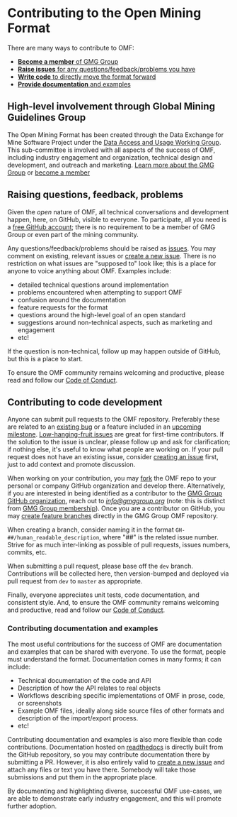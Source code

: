 # Contributing to the Open Mining Format

There are many ways to contribute to OMF:
- [**Become a member** of GMG Group](#membership)
- [**Raise issues** for any questions/feedback/problems you have](#issues)
- [**Write code** to directly move the format forward](#code)
- [**Provide documentation** and examples](#docs)

## <a name="membership"></a>High-level involvement through Global Mining Guidelines Group

The Open Mining Format has been created through the Data Exchange for
Mine Software Project under the
[Data Access and Usage Working Group](https://gmggroup.org/groups/data-access-and-usage-dau/).
This sub-committee is involved with all aspects of the success of OMF,
including industry engagement and organization, technical design and
development, and outreach and marketing.
[Learn more about the GMG Group](https://gmggroup.org/) or
[become a member](https://gmggroup.org/about-us/membership/)

## <a name="issues"></a>Raising questions, feedback, problems

Given the *open* nature of OMF, all technical conversations and
development happen, here, on GitHub, visible to everyone. To
participate, all you need is a [free GitHub account](https://github.com/join);
there is no requirement to be a member of GMG Group or even part of
the mining community.

Any questions/feedback/problems should be raised as
[issues](https://github.com/gmggroup/omf/issues). You may comment on
existing, relevant issues or
[create a new issue](https://github.com/gmggroup/omf/issues/new). There
is no restriction on what issues are "supposed to" look like; this is
a place for anyone to voice anything about OMF. Examples include:
- detailed technical questions around implementation
- problems encountered when attempting to support OMF
- confusion around the documentation
- feature requests for the format
- questions around the high-level goal of an open standard
- suggestions around non-technical aspects, such as marketing and engagement
- etc!

If the question is non-technical, follow up may happen outside of
GitHub, but this is a place to start.

To ensure the OMF community remains welcoming and productive, please read and
follow our [Code of Conduct](code_of_conduct.md).

## <a name="code"></a>Contributing to code development

Anyone can submit pull requests to the OMF repository. Preferably these
are related to an
[existing bug](https://github.com/gmggroup/omf/issues?q=is%3Aopen+is%3Aissue+label%3Abug)
or a feature included in an
[upcoming milestone](https://github.com/gmggroup/omf/milestones).
[Low-hanging-fruit issues](https://github.com/gmggroup/omf/issues?q=is%3Aopen+is%3Aissue+label%3A%22%3Aarrow_down%3A+%3Agreen_apple%3A%22)
are great for first-time contributors. If the solution to the issue is
unclear, please follow up and ask for clarification; if nothing else,
it's useful to know what people are working on. If your pull request
does not have an existing issue, consider [creating an issue](#issues)
first, just to add context and promote discussion.

When working on your contribution, you may
[fork](https://help.github.com/en/articles/fork-a-repo) the OMF repo to
your personal or company GitHub organization and develop there.
Alternatively, if you are interested in being identified as a contributor
to the [GMG Group GitHub organization](https://github.com/gmggroup),
reach out to [*info@gmggroup.org*](mailto:info@gmggroup.org) (note: this
is distinct from [GMG Group membership](#membership)). Once you are
a contributor on GitHub, you may
[create feature branches](https://help.github.com/en/articles/creating-and-deleting-branches-within-your-repository)
directly in the GMG Group OMF repository.

When creating a branch, consider naming it in the format
`GH-##/human_readable_description`, where "##" is the related
issue number. Strive for as much inter-linking as possible of pull
requests, issues numbers, commits, etc.

When submitting a pull request, please base off the `dev` branch.
Contributions will be collected here, then version-bumped and deployed
via pull request from `dev` to `master` as appropriate.

Finally, everyone appreciates unit tests, code documentation, and
consistent style. And, to ensure the OMF community remains welcoming
and productive, read and follow our [Code of Conduct](code_of_conduct.md).

### <a name="docs"></a>Contributing documentation and examples

The most useful contributions for the success of OMF are documentation
and examples that can be shared with everyone. To use the format,
people must understand the format. Documentation comes in many forms;
it can include:
- Technical documentation of the code and API
- Description of how the API relates to real objects
- Workflows describing specific implementations of OMF in prose, code,
  or screenshots
- Example OMF files, ideally along side source files of other formats
  and description of the import/export process.
- etc!

Contributing documentation and examples is also more flexible than
code contributions. Documentation hosted on
[readthedocs](https://omf.readthedocs.io/en/stable/) is directly built
from the GitHub repository, so you may contribute documentation there
by submitting a PR. However, it is also entirely valid to
[create a new issue](https://github.com/gmggroup/omf/issues/new) and
attach any files or text you have there. Somebody will take those
submissions and put them in the appropriate place.

By documenting and highlighting diverse, successful OMF use-cases, we
are able to demonstrate early industry engagement, and this will promote
further adoption.

